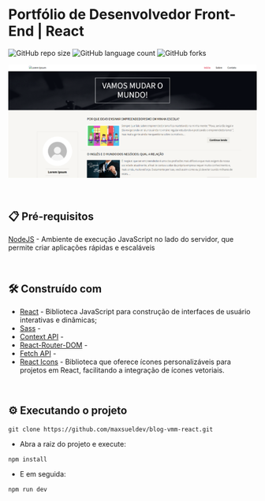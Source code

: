 # Portfólio de Desenvolvedor Front-End | React

![GitHub repo size](https://img.shields.io/github/repo-size/maxsueldev/blog-vmm-react?style=for-the-badge)
![GitHub language count](https://img.shields.io/github/languages/count/maxsueldev/blog-vmm-react?style=for-the-badge)
![GitHub forks](https://img.shields.io/github/forks/maxsueldev/blog-vmm-react?style=for-the-badge)

<img src="vamos-mudar-o-mundo-blog.png" alt="Exemplo imagem">

> 

<br>

## 📋 Pré-requisitos

[NodeJS](https://nodejs.org/pt) - Ambiente de execução JavaScript no lado do servidor, que permite criar aplicações rápidas e escaláveis

<br>

## 🛠️ Construído com
* [React](https://pt-br.react.dev/) - Biblioteca JavaScript para construção de interfaces de usuário interativas e dinâmicas;
* [Sass]() -
* [Context API]() -
* [React-Router-DOM]() -
* [Fetch API]() -
* [React Icons](https://react-icons.github.io/react-icons/) - Biblioteca que oferece ícones personalizáveis para projetos em React, facilitando a integração de ícones vetoriais.
<br>


## ⚙️ Executando o projeto

```
git clone https://github.com/maxsueldev/blog-vmm-react.git
```

* Abra a raiz do projeto e execute: 

```
npm install
```

* E em seguida: 

```
npm run dev
```



